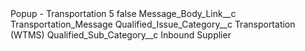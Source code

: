 <?xml version="1.0" encoding="UTF-8"?>
<CustomMetadata xmlns="http://soap.sforce.com/2006/04/metadata" xmlns:xsi="http://www.w3.org/2001/XMLSchema-instance" xmlns:xsd="http://www.w3.org/2001/XMLSchema">
    <label>Popup - Transportation 5</label>
    <protected>false</protected>
    <values>
        <field>Message_Body_Link__c</field>
        <value xsi:type="xsd:string">Transportation_Message</value>
    </values>
    <values>
        <field>Qualified_Issue_Category__c</field>
        <value xsi:type="xsd:string">Transportation (WTMS)</value>
    </values>
    <values>
        <field>Qualified_Sub_Category__c</field>
        <value xsi:type="xsd:string">Inbound Supplier</value>
    </values>
</CustomMetadata>
